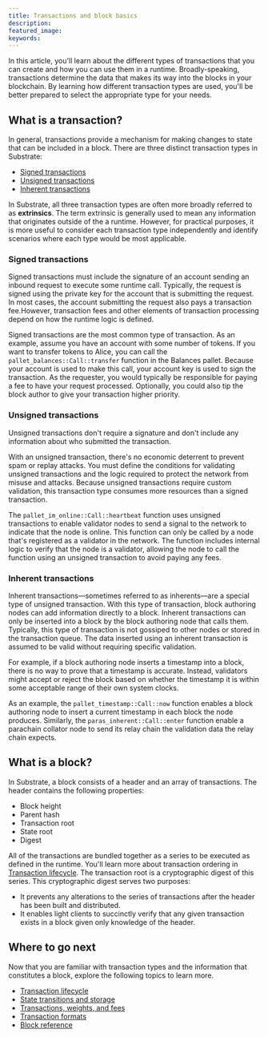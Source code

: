 ```yaml
---
title: Transactions and block basics
description: 
featured_image:
keywords:
--- 
```


In this article, you'll learn about the different types of transactions that you can create and how you can use them in a runtime.
Broadly-speaking, transactions determine the data that makes its way into the blocks in your blockchain.
By learning how different transaction types are used, you'll be better prepared to select the appropriate type for your needs.

## What is a transaction?

In general, transactions provide a mechanism for making changes to state that can be included in a block.
There are three distinct transaction types in Substrate:

* [Signed transactions](#signed-transactions)
* [Unsigned transactions](#unsigned-transactions)
* [Inherent transactions](#inherent-transactions)

In Substrate, all three transaction types are often more broadly referred to as **extrinsics**.
The term extrinsic is generally used to mean any information that originates outside of the a runtime.
However, for practical purposes, it is more useful to consider each transaction type independently and identify scenarios where each type would be most applicable.

### Signed transactions

Signed transactions must include the signature of an account sending an inbound request to execute some runtime call.
Typically, the request is signed using the private key for the account that is submitting the request.
In most cases, the account submitting the request also pays a transaction fee.However, transaction fees and other elements of transaction processing depend on how the runtime logic is defined.

Signed transactions are the most common type of transaction.
As an example, assume you have an account with some number of tokens.
If you want to transfer tokens to Alice, you can call the `pallet_balances::Call::transfer` function in the Balances pallet.
Because your account is used to make this call, your account key is used to sign the transaction.
As the requester, you would typically be responsible for paying a fee to have your request processed.
Optionally, you could also tip the block author to give your transaction higher priority.

### Unsigned transactions

Unsigned transactions don't require a signature and don't include any information about who submitted the transaction.

With an unsigned transaction, there's no economic deterrent to prevent spam or replay attacks.
You must define the conditions for validating unsigned transactions and the logic required to protect the network from misuse and attacks.
Because unsigned transactions require custom validation, this transaction type consumes more resources than a signed transaction.

The `pallet_im_online::Call::heartbeat` function uses unsigned transactions to enable validator nodes to send a signal to the network to indicate that the node is online.
This function can only be called by a node that's registered as a validator in the network.
The function includes internal logic to verify that the node is a validator, allowing the node to call the function using an unsigned transaction to avoid paying any fees. 

### Inherent transactions

Inherent transactions—sometimes referred to as inherents—are a special type of unsigned transaction.
With this type of transaction, block authoring nodes can add information directly to a block.
Inherent transactions can only be inserted into a block by the block authoring node that calls them.
Typically, this type of transaction is not gossiped to other nodes or stored in the transaction queue.
The data inserted using an inherent transaction is assumed to be valid without requiring specific validation.

For example, if a block authoring node inserts a timestamp into a block, there is no way to prove that a timestamp is accurate.
Instead, validators might accept or reject the block based on whether the timestamp it is within some acceptable range of their own system clocks.

As an example, the  `pallet_timestamp::Call::now` function enables a block authoring node to insert a current timestamp in each block the node produces.
Similarly, the `paras_inherent::Call::enter` function enable a parachain collator node to send its relay chain the validation data the relay chain expects.

## What is a block?

In Substrate, a block consists of a header and an array of transactions.
The header contains the following properties:

* Block height
* Parent hash
* Transaction root
* State root
* Digest

All of the transactions are bundled together as a series to be executed as defined in the runtime.
You'll learn more about transaction ordering in [Transaction lifecycle](/main-docs/fundamentals/transaction-lifecycle/).
The transaction root is a cryptographic digest of this series. 
This cryptographic digest serves two purposes:

* It prevents any alterations to the series of transactions after the header has been built and distributed.
* It enables light clients to succinctly verify that any given transaction exists in a block given only knowledge of the header.

## Where to go next

Now that you are familiar with transaction types and the information that constitutes a block, explore the following topics to learn more.

* [Transaction lifecycle](/main-docs/fundamentals/transaction-lifecycle/)
* [State transitions and storage](/main-docs/fundamentals/state-transitions-and-storage/)
* [Transactions, weights, and fees](/main-docs/build/tx-weights-fees/)
* [Transaction formats](/reference/transaction-formats/)
* [Block reference](/rustdocs/latest/sp_runtime/traits/trait.Block.html)